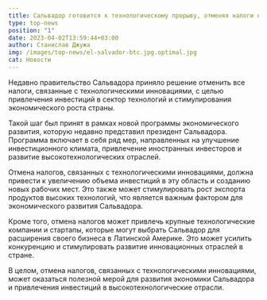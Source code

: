 ```yaml
---
title: Сальвадор готовится к технологическому прорыву, отменяя налоги на инновации!
type: top-news
position: "1"
date: 2023-04-02T13:59:44+03:00
author: Станислав Джужа
img: /images/top-news/el-salvador-btc.jpg.optimal.jpg
cat: Новости
---
```

Недавно правительство Сальвадора приняло решение отменить все налоги, связанные с технологическими инновациями, с целью привлечения инвестиций в сектор технологий и стимулирования экономического роста страны.

Такой шаг был принят в рамках новой программы экономического развития, которую недавно представил президент Сальвадора. Программа включает в себя ряд мер, направленных на улучшение инвестиционного климата, привлечение иностранных инвесторов и развитие высокотехнологических отраслей.

Отмена налогов, связанных с технологическими инновациями, должна привести к увеличению объема инвестиций в эту область и созданию новых рабочих мест. Это также может стимулировать рост экспорта продуктов высоких технологий, что является важным фактором для экономического развития Сальвадора.

Кроме того, отмена налогов может привлечь крупные технологические компании и стартапы, которые могут выбрать Сальвадор для расширения своего бизнеса в Латинской Америке. Это может усилить конкуренцию и стимулировать развитие инновационных отраслей в стране.

В целом, отмена налогов, связанных с технологическими инновациями, может оказаться полезной мерой для развития экономики Сальвадора и привлечения инвестиций в высокотехнологические отрасли.